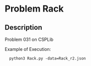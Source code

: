 # Problem Rack
## Description
Problem 031 on CSPLib

Example of Execution:
```
  python3 Rack.py -data=Rack_r2.json
